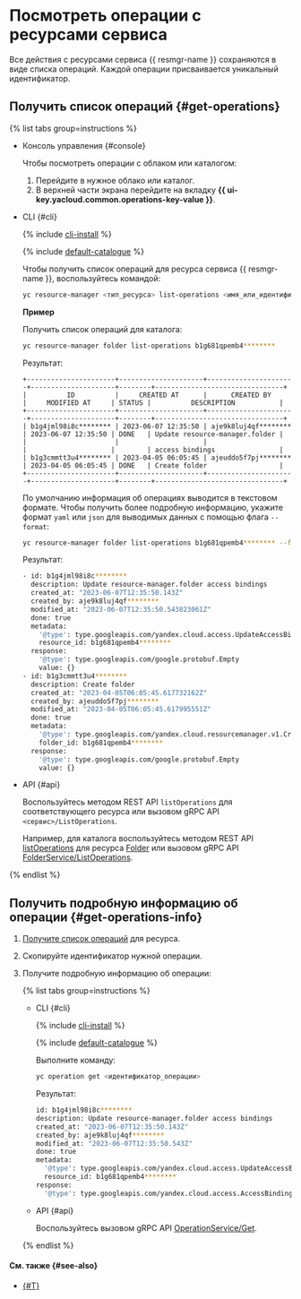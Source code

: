 # Посмотреть операции с ресурсами сервиса

Все действия с ресурсами сервиса {{ resmgr-name }} сохраняются в виде списка операций. Каждой операции присваивается уникальный идентификатор.

## Получить список операций {#get-operations}

{% list tabs group=instructions %}

- Консоль управления {#console}

  Чтобы посмотреть операции с облаком или каталогом:
  
  1. Перейдите в нужное облако или каталог.
  1. В верхней части экрана перейдите на вкладку **{{ ui-key.yacloud.common.operations-key-value }}**.

- CLI {#cli}

  {% include [cli-install](../../_includes/cli-install.md) %}

  {% include [default-catalogue](../../_includes/default-catalogue.md) %}

  Чтобы получить список операций для ресурса сервиса {{ resmgr-name }}, воспользуйтесь командой:

  ```bash
  yc resource-manager <тип_ресурса> list-operations <имя_или_идентификатор_ресурса>
  ```

  **Пример**

  Получить список операций для каталога:

  ```bash
  yc resource-manager folder list-operations b1g681qpemb4********
  ```

  Результат:

  ```text
  +----------------------+---------------------+----------------------+---------------------+--------+--------------------------------+
  |          ID          |     CREATED AT      |      CREATED BY      |     MODIFIED AT     | STATUS |          DESCRIPTION           |
  +----------------------+---------------------+----------------------+---------------------+--------+--------------------------------+
  | b1g4jml98i8c******** | 2023-06-07 12:35:50 | aje9k8luj4qf******** | 2023-06-07 12:35:50 | DONE   | Update resource-manager.folder |
  |                      |                     |                      |                     |        | access bindings                |
  | b1g3cmmtt3u4******** | 2023-04-05 06:05:45 | ajeuddo5f7pj******** | 2023-04-05 06:05:45 | DONE   | Create folder                  |
  +----------------------+---------------------+----------------------+---------------------+--------+--------------------------------+
  ```

  По умолчанию информация об операциях выводится в текстовом формате. Чтобы получить более подробную информацию, укажите формат `yaml` или `json` для выводимых данных с помощью флага `--format`:

  ```bash
  yc resource-manager folder list-operations b1g681qpemb4******** --format yaml
  ```

  Результат:

  ```bash
  - id: b1g4jml98i8c********
    description: Update resource-manager.folder access bindings
    created_at: "2023-06-07T12:35:50.143Z"
    created_by: aje9k8luj4qf********
    modified_at: "2023-06-07T12:35:50.543823061Z"
    done: true
    metadata:
      '@type': type.googleapis.com/yandex.cloud.access.UpdateAccessBindingsMetadata
      resource_id: b1g681qpemb4********
    response:
      '@type': type.googleapis.com/google.protobuf.Empty
      value: {}
  - id: b1g3cmmtt3u4********
    description: Create folder
    created_at: "2023-04-05T06:05:45.617732162Z"
    created_by: ajeuddo5f7pj********
    modified_at: "2023-04-05T06:05:45.617995551Z"
    done: true
    metadata:
      '@type': type.googleapis.com/yandex.cloud.resourcemanager.v1.CreateFolderMetadata
      folder_id: b1g681qpemb4********
    response:
      '@type': type.googleapis.com/google.protobuf.Empty
      value: {}
  ```

- API {#api}

  Воспользуйтесь методом REST API `listOperations` для соответствующего ресурса или вызовом gRPC API `<сервис>/ListOperations`.

  Например, для каталога воспользуйтесь методом REST API [listOperations](../api-ref/Folder/listOperations.md) для ресурса [Folder](../api-ref/Folder/index.md) или вызовом gRPC API [FolderService/ListOperations](../api-ref/grpc/folder_service.md#ListOperations).

{% endlist %}

## Получить подробную информацию об операции {#get-operations-info}

1. [Получите список операций](#get-operations) для ресурса.
1. Скопируйте идентификатор нужной операции.
1. Получите подробную информацию об операции:

    {% list tabs group=instructions %}

    - CLI {#cli}

      {% include [cli-install](../../_includes/cli-install.md) %}

      {% include [default-catalogue](../../_includes/default-catalogue.md) %}

      Выполните команду:

      ```bash
      yc operation get <идентификатор_операции>
      ```

      Результат:

      ```bash
      id: b1g4jml98i8c********
      description: Update resource-manager.folder access bindings
      created_at: "2023-06-07T12:35:50.143Z"
      created_by: aje9k8luj4qf********
      modified_at: "2023-06-07T12:35:50.543Z"
      done: true
      metadata:
        '@type': type.googleapis.com/yandex.cloud.access.UpdateAccessBindingsMetadata
        resource_id: b1g681qpemb4********
      response:
        '@type': type.googleapis.com/yandex.cloud.access.AccessBindingsOperationResult
      ```

   - API {#api}

     Воспользуйтесь вызовом gRPC API [OperationService/Get](../api-ref/grpc/operation_service.md#Get).

   {% endlist %}

#### См. также {#see-also}

* [{#T}](../../api-design-guide/concepts/about-async.md)
